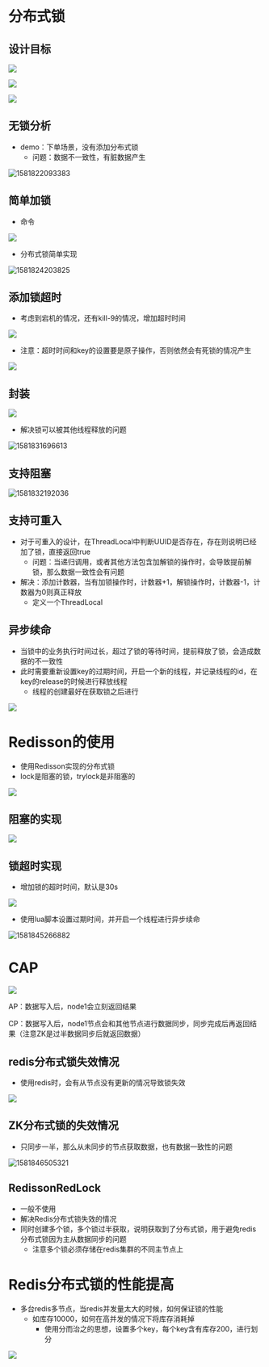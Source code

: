 # 分布式锁



## 设计目标

![](img/x40.png) 



![](img/x35.png)

![](img/x36.png)



## 无锁分析

- demo：下单场景，没有添加分布式锁
  - 问题：数据不一致性，有脏数据产生

![1581822093383](img/x37.png)



## 简单加锁

- 命令

![](img/x38.png) 



- 分布式锁简单实现

![1581824203825](img/x39.png) 



## 添加锁超时

- 考虑到宕机的情况，还有kill-9的情况，增加超时时间

![](img/x42.png) 

- 注意：超时时间和key的设置要是原子操作，否则依然会有死锁的情况产生

![](img/x41.png) 



## 封装

![](img/x43.png)

- 解决锁可以被其他线程释放的问题

![1581831696613](img/x44.png)



## 支持阻塞

![1581832192036](img/x45.png)



## 支持可重入

- 对于可重入的设计，在ThreadLocal中判断UUID是否存在，存在则说明已经加了锁，直接返回true
  - 问题：当递归调用，或者其他方法包含加解锁的操作时，会导致提前解锁，那么数据一致性会有问题
- 解决：添加计数器，当有加锁操作时，计数器+1，解锁操作时，计数器-1，计数器为0则真正释放
  - 定义一个ThreadLocal<Integer>



## 异步续命

- 当锁中的业务执行时间过长，超过了锁的等待时间，提前释放了锁，会造成数据的不一致性
- 此时需要重新设置key的过期时间，开启一个新的线程，并记录线程的id，在key的release的时候进行释放线程
  - 线程的创建最好在获取锁之后进行

![](img/x46.png)





# Redisson的使用

- 使用Redisson实现的分布式锁
- lock是阻塞的锁，trylock是非阻塞的

![](img/x47.png)





## 阻塞的实现

![](img/x48.png) 



## 锁超时实现

- 增加锁的超时时间，默认是30s

![](img/x49.png)

- 使用lua脚本设置过期时间，并开启一个线程进行异步续命

![1581845266882](img/x50.png)



# CAP

![](img/x51.png) 



AP：数据写入后，node1会立刻返回结果

CP：数据写入后，node1节点会和其他节点进行数据同步，同步完成后再返回结果（注意ZK是过半数据同步后就返回数据）



## redis分布式锁失效情况

- 使用redis时，会有从节点没有更新的情况导致锁失效

![](img/x52.png) 



## ZK分布式锁的失效情况

- 只同步一半，那么从未同步的节点获取数据，也有数据一致性的问题

![1581846505321](img/x53.png)



## RedissonRedLock

- 一般不使用
- 解决Redis分布式锁失效的情况
- 同时创建多个锁，多个锁过半获取，说明获取到了分布式锁，用于避免redis分布式锁因为主从数据同步的问题
  - 注意多个锁必须存储在redis集群的不同主节点上



# Redis分布式锁的性能提高

- 多台redis多节点，当redis并发量太大的时候，如何保证锁的性能
  - 如库存10000，如何在高并发的情况下将库存消耗掉
    - 使用分而治之的思想，设置多个key，每个key含有库存200，进行划分

![](img/x54.png)